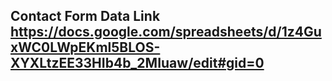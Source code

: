 ## Contact Form Data Link https://docs.google.com/spreadsheets/d/1z4GuxWC0LWpEKml5BLOS-XYXLtzEE33HIb4b_2MIuaw/edit#gid=0